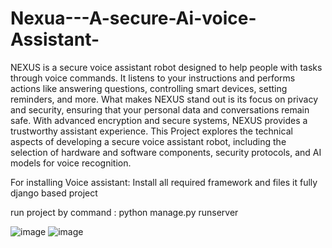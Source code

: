 # Nexua---A-secure-Ai-voice-Assistant-
NEXUS is a secure voice assistant robot designed to help people with tasks through voice commands. It listens to your instructions and performs actions like answering questions, controlling smart devices, setting reminders, and more. What makes NEXUS stand out is its focus on privacy and security, ensuring that your personal data and conversations remain safe. With advanced encryption and secure systems, NEXUS provides a trustworthy assistant experience. This Project explores the technical aspects of developing a secure voice assistant robot, including the selection of hardware and software components, security protocols, and AI models for voice recognition. 

For installing Voice assistant:
 Install all required framework and  files 
 it fully django based project 

run project by command : python manage.py runserver


![image](https://github.com/user-attachments/assets/d718a711-1274-4420-b573-cba73adbc4d4)
![image](https://github.com/user-attachments/assets/c33871ea-843a-40dd-b518-944d2b9dc621)



